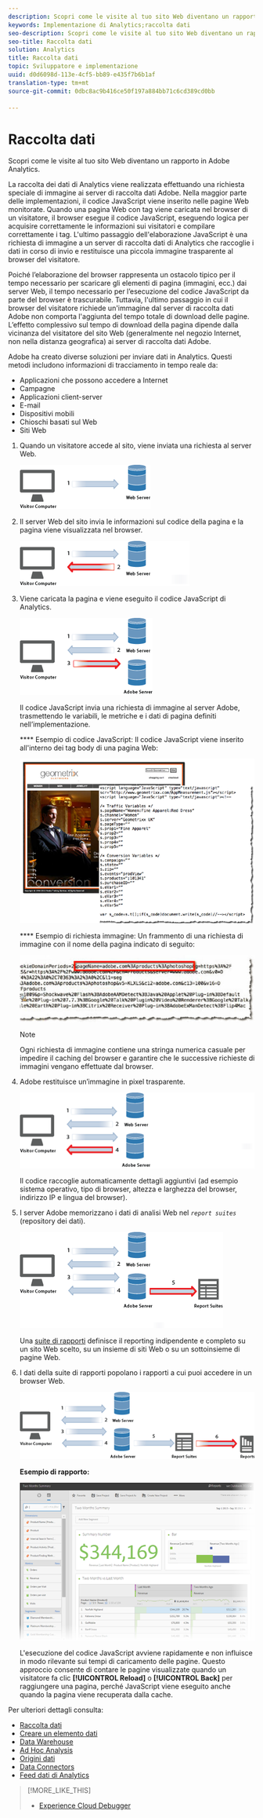```yaml
---
description: Scopri come le visite al tuo sito Web diventano un rapporto in Adobe Analytics.
keywords: Implementazione di Analytics;raccolta dati
seo-description: Scopri come le visite al tuo sito Web diventano un rapporto in Adobe Analytics.
seo-title: Raccolta dati
solution: Analytics
title: Raccolta dati
topic: Sviluppatore e implementazione
uuid: d0d6098d-113e-4cf5-bb89-e435f7b6b1af
translation-type: tm+mt
source-git-commit: 0dbc8ac9b416ce50f197a884bb71c6cd389cd0bb

---
```



# Raccolta dati

Scopri come le visite al tuo sito Web diventano un rapporto in Adobe Analytics.

La raccolta dei dati di Analytics viene realizzata effettuando una richiesta speciale di immagine ai server di raccolta dati Adobe. Nella maggior parte delle implementazioni, il codice JavaScript viene inserito nelle pagine Web monitorate. Quando una pagina Web con tag viene caricata nel browser di un visitatore, il browser esegue il codice JavaScript, eseguendo logica per acquisire correttamente le informazioni sui visitatori e compilare correttamente i tag. L'ultimo passaggio dell'elaborazione JavaScript è una richiesta di immagine a un server di raccolta dati di Analytics che raccoglie i dati in corso di invio e restituisce una piccola immagine trasparente al browser del visitatore.

Poiché l’elaborazione del browser rappresenta un ostacolo tipico per il tempo necessario per scaricare gli elementi di pagina (immagini, ecc.) dai server Web, il tempo necessario per l’esecuzione del codice JavaScript da parte del browser è trascurabile. Tuttavia, l'ultimo passaggio in cui il browser del visitatore richiede un'immagine dal server di raccolta dati Adobe non comporta l'aggiunta del tempo totale di download delle pagine. L’effetto complessivo sul tempo di download della pagina dipende dalla vicinanza del visitatore del sito Web (generalmente nel negozio Internet, non nella distanza geografica) ai server di raccolta dati Adobe.

Adobe ha creato diverse soluzioni per inviare dati in Analytics. Questi metodi includono informazioni di tracciamento in tempo reale da:

* Applicazioni che possono accedere a Internet
* Campagne
* Applicazioni client-server
* E-mail
* Dispositivi mobili
* Chioschi basati sul Web
* Siti Web

<!-- 

<p>Need to reconcile with Data Collection topics in the user guide, in this guide, and in reference. </p>

 -->

1. Quando un visitatore accede al sito, viene inviata una richiesta al server Web.

   ![](assets/how-data-is-collected-1.png)

1. Il server Web del sito invia le informazioni sul codice della pagina e la pagina viene visualizzata nel browser.

   ![](assets/how-data-is-collected-2.png)

1. Viene caricata la pagina e viene eseguito il codice JavaScript di Analytics.

   ![](assets/how-data-is-collected-3.png)

   Il codice JavaScript invia una richiesta di immagine al server Adobe, trasmettendo le variabili, le metriche e i dati di pagina definiti nell’implementazione.

   **** Esempio di codice JavaScript: Il codice JavaScript viene inserito all'interno dei tag body di una pagina Web:

   ![](assets/code-example-geometrixx.png)

   **** Esempio di richiesta immagine: Un frammento di una richiesta di immagine con il nome della pagina indicato di seguito:

   ![](assets/image-request-snippet.png)

   >[!NOTE]
   >
   >Ogni richiesta di immagine contiene una stringa numerica casuale per impedire il caching del browser e garantire che le successive richieste di immagini vengano effettuate dal browser.

1. Adobe restituisce un’immagine in pixel trasparente.

   ![](assets/how-data-is-collected-4.png)

   Il codice raccoglie automaticamente dettagli aggiuntivi (ad esempio sistema operativo, tipo di browser, altezza e larghezza del browser, indirizzo IP e lingua del browser).

1. I server Adobe memorizzano i dati di analisi Web nel *`report suites`* (repository dei dati).

   ![](assets/how-data-is-collected-5.png)

   Una [suite di rapporti](https://marketing.adobe.com/resources/help/en_US/reference/report_suites_admin.html) definisce il reporting indipendente e completo su un sito Web scelto, su un insieme di siti Web o su un sottoinsieme di pagine Web.

1. I dati della suite di rapporti popolano i rapporti a cui puoi accedere in un browser Web.

   ![](assets/how-data-is-collected-6.png)

   **Esempio di rapporto:**

   ![](assets/two-months-summary-project.png)

   L'esecuzione del codice JavaScript avviene rapidamente e non influisce in modo rilevante sui tempi di caricamento delle pagine. Questo approccio consente di contare le pagine visualizzate quando un visitatore fa clic **[!UICONTROL Reload]** o **[!UICONTROL Back]** per raggiungere una pagina, perché JavaScript viene eseguito anche quando la pagina viene recuperata dalla cache.

Per ulteriori dettagli consulta:

* [Raccolta dati](../../implement/js-implementation/data-collection/query-parameters.md)
* [Creare un elemento dati](../../implement/c-implement-with-dtm/t-data-element.md#task_962EF08CE2AE49B3B739295F6E4792C2)
* [Data Warehouse](https://marketing.adobe.com/resources/help/en_US/reference/data_warehouse.html)
* [Ad Hoc Analysis](https://marketing.adobe.com/resources/help/en_US/dsc/c_getting_started.html)
* [Origini dati](https://marketing.adobe.com/resources/help/en_US/whitepapers/ftp/ftp_datasources.html)
* [Data Connectors](https://marketing.adobe.com/resources/help/en_US/whitepapers/ftp/ftp_genesis.html)
* [Feed dati di Analytics](/help/export/analytics-data-feed/c-getstarted/data-feed-overview.md)

>[!MORE_LIKE_THIS]
>       
>* [Experience Cloud Debugger](/help/implement/impl-testing/debugger.md)

